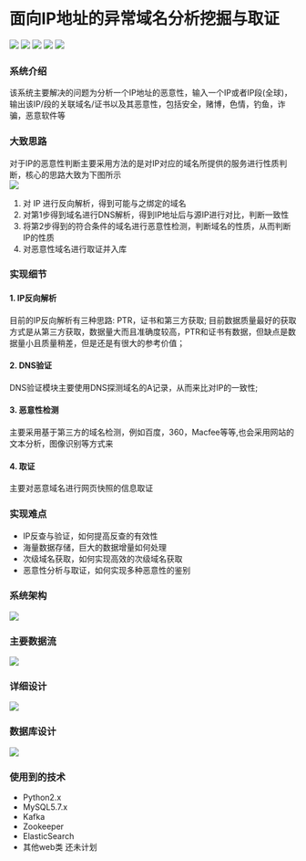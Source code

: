 # 面向IP地址的异常域名分析挖掘与取证
![](https://img.shields.io/badge/license-WTFPL-blue.svg) ![](https://img.shields.io/github/repo-size/JX-Wang/IP-Analysis.svg) ![](https://img.shields.io/bitbucket/issues-raw/JX-Wang/IP-Analysis.svg) ![](https://img.shields.io/github/forks/JX-Wang/IP-Analysis.svg?label=Fork) ![](https://img.shields.io/github/stars/JX-Wang/IP-Analysis.svg?style=social)  
### 系统介绍
该系统主要解决的问题为分析一个IP地址的恶意性，输入一个IP或者IP段(全球)，输出该IP/段的关联域名/证书以及其恶意性，包括安全，赌博，色情，钓鱼，诈骗，恶意软件等  

### 大致思路
对于IP的恶意性判断主要采用方法的是对IP对应的域名所提供的服务进行性质判断，核心的思路大致为下图所示  
![](https://github.com/JX-Wang/IP-Analysis/blob/master/Frame/ideas.jpg)  
1. 对 IP 进行反向解析，得到可能与之绑定的域名
2. 对第1步得到域名进行DNS解析，得到IP地址后与源IP进行对比，判断一致性
3. 将第2步得到的符合条件的域名进行恶意性检测，判断域名的性质，从而判断IP的性质
4. 对恶意性域名进行取证并入库  

### 实现细节
#### 1. IP反向解析
目前的IP反向解析有三种思路: PTR，证书和第三方获取; 目前数据质量最好的获取方式是从第三方获取，数据量大而且准确度较高，PTR和证书有数据，但缺点是数据量小且质量稍差，但是还是有很大的参考价值；
#### 2. DNS验证
DNS验证模块主要使用DNS探测域名的A记录，从而来比对IP的一致性;
#### 3. 恶意性检测
主要采用基于第三方的域名检测，例如百度，360，Macfee等等,也会采用网站的文本分析，图像识别等方式来
#### 4. 取证
主要对恶意域名进行网页快照的信息取证

### 实现难点
* IP反查与验证，如何提高反查的有效性
* 海量数据存储，巨大的数据增量如何处理
* 次级域名获取，如何实现高效的次级域名获取
* 恶意性分析与取证，如何实现多种恶意性的鉴别
### 系统架构
![](https://github.com/JX-Wang/IP-Analysis/blob/master/Frame/new_frame_2.jpg)   

### 主要数据流
![](https://github.com/JX-Wang/IP-Analysis/blob/master/Frame/pattern1.jpg)  

### 详细设计
![](https://github.com/JX-Wang/IP-Analysis/blob/master/Frame/pattern1.jpg)  

### 数据库设计
![](https://developing)  

### 使用到的技术
* Python2.x
* MySQL5.7.x
* Kafka
* Zookeeper
* ElasticSearch
* 其他web类 还未计划
